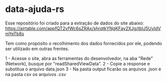 # data-ajuda-rs

Esse repositório foi criado para a extração de dados do site abaixo:
https://airtable.com/appfQT2vfWc6sZRAx/shrqtkYNgKFay2XJg/tblJ5UvIdVmYeTb8s

Tem como propósito o recolhimento dos dados fornecidos por ele, podendo ser utilizado em outras frentes.

1 - Acesse o site, abra as ferramentas do desenvolvedor, na aba "Rede" (Network), busque por "readSharedViewData".
2 - Copie a response e substitua o arquivo data.json
3 - Na pasta output ficarão os arquivos .json e na pasta csv os arquivos .csv
